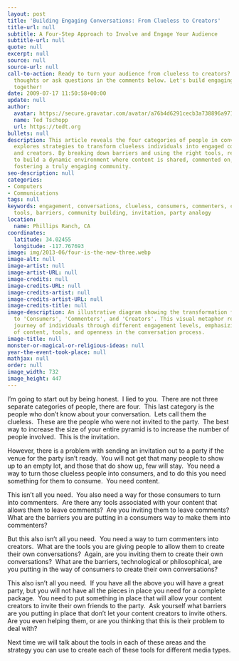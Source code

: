 ```yaml
---
layout: post
title: 'Building Engaging Conversations: From Clueless to Creators'
title-url: null
subtitle: A Four-Step Approach to Involve and Engage Your Audience
subtitle-url: null
quote: null
excerpt: null
source: null
source-url: null
call-to-action: Ready to turn your audience from clueless to creators? Share your
  thoughts or ask questions in the comments below. Let's build engaging conversations
  together!
date: 2009-07-17 11:50:58+00:00
update: null
author:
  avatar: https://secure.gravatar.com/avatar/a76b4d6291cecb3a738896a971bfb903?s=512&d=mp&r=g
  name: Ted Tschopp
  url: https://tedt.org
bullets: null
description: This article reveals the four categories of people in conversations and
  explores strategies to transform clueless individuals into engaged consumers, commenters,
  and creators. By breaking down barriers and using the right tools, readers are guided
  to build a dynamic environment where content is shared, commented on, and created,
  fostering a truly engaging community.
seo-description: null
categories:
- Computers
- Communications
tags: null
keywords: engagement, conversations, clueless, consumers, commenters, creators, content,
  tools, barriers, community building, invitation, party analogy
location:
  name: Phillips Ranch, CA
coordinates:
  latitude: 34.02455
  longitude: -117.767693
image: img/2013-06/four-is-the-new-three.webp
image-alt: null
image-artist: null
image-artist-URL: null
image-credits: null
image-credits-URL: null
image-credits-artist: null
image-credits-artist-URL: null
image-credits-title: null
image-description: An illustrative diagram showing the transformation from 'Clueless'
  to 'Consumers', 'Commenters', and 'Creators'. This visual metaphor represents the
  journey of individuals through different engagement levels, emphasizing the importance
  of content, tools, and openness in the conversation process.
image-title: null
monster-or-magical-or-religious-ideas: null
year-the-event-took-place: null
mathjax: null
order: null
image_width: 732
image_height: 447
---
```

I’m going to start out by being honest.  I lied to you.  There are not three separate categories of people, there are four.  This last category is the people who don’t know about your conversation.  Lets call them the clueless.  These are the people who were not invited to the party.  The best way to increase the size of your entire pyramid is to increase the number of people involved.  This is the invitation.

However, there is a problem with sending an invitation out to a party if the venue for the party isn’t ready.  You will not get that many people to show up to an empty lot, and those that do show up, few will stay.  You need a way to turn those clueless people into consumers, and to do this you need something for them to consume.  You need content.

This isn’t all you need.  You also need a way for those consumers to turn into commenters.  Are there any tools associated with your content that allows them to leave comments?  Are you inviting them to leave comments?  What are the barriers you are putting in a consumers way to make them into commenters?

But this also isn’t all you need.  You need a way to turn commenters into creators.  What are the tools you are giving people to allow them to create their own conversations?  Again, are you inviting them to create their own conversations?  What are the barriers, technological or philosophical, are you putting in the way of consumers to create their own conversations?

This also isn’t all you need.  If you have all the above you will have a great party, but you will not have all the pieces in place you need for a complete package.  You need to put something in place that will allow your content creators to invite their own friends to the party.  Ask yourself what barriers are you putting in place that don’t let your content creators to invite others.  Are you even helping them, or are you thinking that this is their problem to deal with?

Next time we will talk about the tools in each of these areas and the strategy you can use to create each of these tools for different media types.